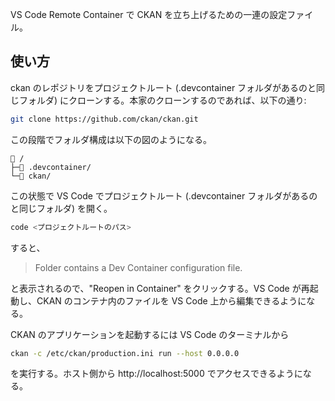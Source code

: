 VS Code Remote Container で CKAN を立ち上げるための一連の設定ファイル。

## 使い方

ckan のレポジトリをプロジェクトルート (.devcontainer フォルダがあるのと同じフォルダ) にクローンする。本家のクローンするのであれば、以下の通り:

```bash
git clone https://github.com/ckan/ckan.git
```

この段階でフォルダ構成は以下の図のようになる。

```
📂 /
├─📂 .devcontainer/
└─📂 ckan/
```

この状態で VS Code でプロジェクトルート (.devcontainer フォルダがあるのと同じフォルダ) を開く。

```bash
code <プロジェクトルートのパス>
```

すると、

> Folder contains a Dev Container configuration file.

と表示されるので、"Reopen in Container" をクリックする。VS Code が再起動し、CKAN のコンテナ内のファイルを VS Code 上から編集できるようになる。

CKAN のアプリケーションを起動するには VS Code のターミナルから

```bash
ckan -c /etc/ckan/production.ini run --host 0.0.0.0
```

を実行する。ホスト側から http://localhost:5000 でアクセスできるようになる。
